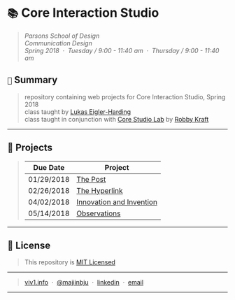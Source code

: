 # `📚` Core Interaction Studio
> *Parsons School of Design<br>
> Communication Design<br>
> Spring 2018 &nbsp;&middot;&nbsp;
> Tuesday / 9:00 - 11:40 am &nbsp;&middot;&nbsp;
> Thursday / 9:00 - 11:40 am*
## `📖` Summary
> repository containing web projects for Core Interaction Studio, Spring 2018<br>
> class taught by [Lukas Eigler-Harding](https://github.com/leigler)<br>
> class taught in conjunction with [Core Studio Lab](https://github.com/majiinbju/core-interaction-lab-2018) by [Robby Kraft](https://github.com/robbykraft)
---
## 🚌 Projects
> | Due Date  | Project |
> | ------------- | ------------- |
> | 01/29/2018 | [The Post](projects/1_the-post) |
> | 02/26/2018 | [The Hyperlink](projects/2_the-hyperlink) |
> | 04/02/2018 | [Innovation and Invention](projects/3_i-i) |
> | 05/14/2018 | [Observations](projects/4_observations) |
---
## 🪪 License
> This repository is [MIT Licensed](LICENSE.md)
---
> [viv1.info](https://www.bajju.info) &nbsp;&middot;&nbsp;
> [@majiinbju](https://github.com/majiinbju) &nbsp;&middot;&nbsp;
> [linkedin](https://www.linkedin.com/in/vivek-bajaj-4a8035152/) &nbsp;&middot;&nbsp;
> [email](mailto:hi@vivekbajaj.design)
---
